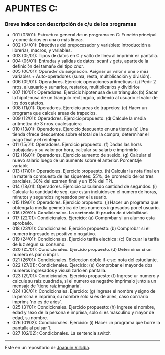 # APUNTES C: 
### Breve índice con descripción de c/u de los programas

- 001 (03/01): Estructura general de un programa en C: Función principal y comentarios en una o más líneas.
- 002 (04/01): Directivas del prepocesador y variables: Introducción a librerías, macros, y variables.
- 003 (05/01): Tipos de datos en C y salto de línea al imprimir en pantalla.
- 004 (06/01): Entradas y salidas de datos: scanf y gets, aparte de la definición del tamaño del tipo *char*.
- 005 (08/01): Operador de asignación: Asignar un valor a una o más variables + Auto-operadores (suma, resta, multiplicación y división).
- 006 (09/01): Operadores. Ejercicio operaciones aritmeticas: (a) Pedir 2 nros. al usuario y sumarlos, restarlos, multiplicarlos y dividirlos
- 007 (10/01): Operadores. Ejercicio hipotenusa de un triangulo: (b) Sacar la hipotenusa de un triangulo rectangulo, pidiendo al usuario el valor de los dos catetos.
- 008 (11/01): Operadores. Ejercicio areas de trapecios: (c) Hacer un programa que calcule areas de trapecios.
- 009 (12/01): Operadores. Ejercicio propuesto: (d) Calcule la media aritmetica de 3 nros. cualesquiera
- 010 (13/01): Operadores. Ejercicio descuento en una tienda (e) Una tienda ofrece descuentos sobre el total de la compra, determinar el pago final y el reintegro.
- 011 (15/01): Operadores. Ejercicio propuesto. (f) Dadas las horas trabajadas y su valor por hora, calcular su salario e imprimirlo.
- 012 (16/01): Operadores. Ejercicio aumento de sueldo. (g) Calcular el nuevo salario luego de un aumento sobre el anterior. Porcentaje variable.
- 013 (17/01): Operadores. Ejercicio propuesto. (h) Calcular la nota final en la materia compuesta de las siguentes: 55%, del promedio de los tres parciales, 30% del examen final y un 15% del TPI.
- 014 (18/01): Operadores. Ejercicio calculando cantidad de segundos. (i) Calcular la cantidad de seg. que estan incluidos en el numero de horas, minutos y segundos ingresados por el usuario.
- 015 (19/01): Operadores. Ejercicio propuesto. (j) Hacer un programa que obtenga la media geometrica de tres numeros ingresados por el usuario.
- 016 (20/01): Condicionales. La sentencia if: prueba de divisibilidad.
- 017 (22/01): Condicionales. Ejercicio: (a) Comprobar si un alumno esta aprobado.
- 018 (23/01): Condicionales. Ejercicio propuesto: (b) Comprobar si el numero ingresado es positivo o negativo.
- 019 (24/01): Condicionales. Ejercicio tarifa electrica: (c) Calcular la tarifa de luz segun su consumo.
- 020 (25/01): Condicionales. Ejercicio propuesto: (d) Determinar si un numero es par o impar.
- 021 (26/01): Condicionales. Seleccion doble if-else: nota del estudiante.
- 022 (27/01): Condicionales. Ejercicio: (e) Comprobar el mayor de dos numeros ingresados y visualizarlo en pantalla.
- 023 (29/01): Condicionales. Ejercicio propuesto: (f) Ingrese un numero y calcule su raiz cuadrada, si el numero es negativo imprimalo junto a un mensaje de 'tiene raiz imaginaria'.
- 024 (30/01): Condicionales. Ejercicio: (g) Ingrese el nombre y signo de la persona e imprima, su nombre solo si es de aries, caso contrario imprima 'no es de aries'.
- 025 (31/01): Condicionales. Ejercicio propuesto: (h) Ingrese el nombre, edad y sexo de la persona e imprima, solo si es masculino y mayor de edad, su nombre.
- 026 (01/02): Condicionales. Ejercicio: (i) Hacer un programa que borre la pantalla al pulsar 1.
- 027 (02/02): Condicionales. La sentencia switch.

* * *
Este en un repositorio de [Joaquín Villalba](https://github.com/villalbajoaquin).